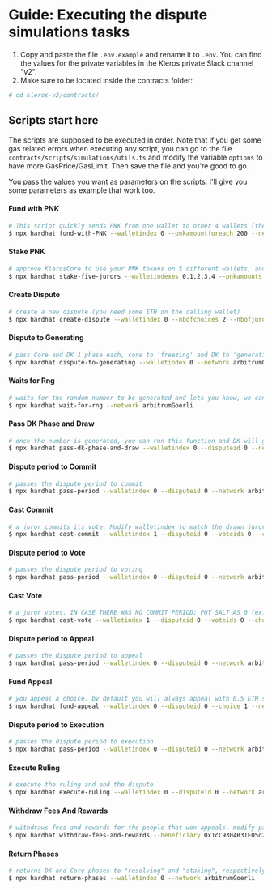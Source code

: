 # Guide: Executing the dispute simulations tasks

1. Copy and paste the file `.env.example` and rename it to `.env`. You can find the values for the private variables in the Kleros private Slack channel "v2".
2. Make sure to be located inside the contracts folder:

```bash
# cd kleros-v2/contracts/
```

## Scripts start here

The scripts are supposed to be executed in order. Note that if you get some gas related errors when executing any script, you can go to the file `contracts/scripts/simulations/utils.ts` and modify the variable `options` to have more GasPrice/GasLimit. Then save the file and you're good to go.

You pass the values you want as parameters on the scripts. I'll give you some parameters as example that work too.

#### Fund with PNK

```bash
# This script quickly sends PNK from one wallet to other 4 wallets (the ones declared on the "hardhat.config.ts" as private keys, private key 1 matches walletindex 0, and so on). ENSURE that the five wallets from `.env` are correctly funded with ETH and PNK. Otherwise you will get a lot of nasty errors. In this example, you will need 800 PNK to perform this transaction, because will send 200 PNK to each wallet, watch out.
$ npx hardhat fund-with-PNK --walletindex 0 --pnkamountforeach 200 --network arbitrumGoerli
```

#### Stake PNK

```bash
# approve KlerosCore to use your PNK tokens on 5 different wallets, and then stake them on the court "1"
$ npx hardhat stake-five-jurors --walletindexes 0,1,2,3,4 --pnkamounts 200,200,200,200,200 --network arbitrumGoerli
```

#### Create Dispute

```bash
# create a new dispute (you need some ETH on the calling wallet)
$ npx hardhat create-dispute --walletindex 0 --nbofchoices 2 --nbofjurors 3n --feeforjuror 100000000000000000n --network arbitrumGoerli
```

#### Dispute to Generating

```bash
# pass Core and DK 1 phase each, core to 'freezing' and DK to 'generating'
$ npx hardhat dispute-to-generating --walletindex 0 --network arbitrumGoerli
```

#### Waits for Rng

```bash
# waits for the random number to be generated and lets you know, we cannot continue until this is done
$ npx hardhat wait-for-rng --network arbitrumGoerli
```

#### Pass DK Phase and Draw

```bash
# once the number is generated, you can run this function and DK will go to the phase 'drawing', it will also draw the jurors for the dispute
$ npx hardhat pass-dk-phase-and-draw --walletindex 0 --disputeid 0 --network arbitrumGoerli
```

#### Dispute period to Commit

```bash
# passes the dispute period to commit
$ npx hardhat pass-period --walletindex 0 --disputeid 0 --network arbitrumGoerli
```

#### Cast Commit

```bash
# a juror commits its vote. Modify walletindex to match the drawn juror, who will be calling this function. The index is the same order as the accounts listed on the file "hardhat.config.ts" (ex: firstWallet matches walletindex 0, and so on)
$ npx hardhat cast-commit --walletindex 1 --disputeid 0 --voteids 0 --choice 1 --justification because --network arbitrumGoerli
```

#### Dispute period to Vote

```bash
# passes the dispute period to voting
$ npx hardhat pass-period --walletindex 0 --disputeid 0 --network arbitrumGoerli
```

#### Cast Vote

```bash
# a juror votes. IN CASE THERE WAS NO COMMIT PERIOD; PUT SALT AS 0 (ex: --salt 0). In case there was a commit period, the commit and vote parameters have to match, and you must include the salt, which for testing purposes we will always use "123" as the salt.
$ npx hardhat cast-vote --walletindex 1 --disputeid 0 --voteids 0 --choice 1 --justification because --salt 123 --network arbitrumGoerli
```

#### Dispute period to Appeal

```bash
# passes the dispute period to appeal
$ npx hardhat pass-period --walletindex 0 --disputeid 0 --network arbitrumGoerli
```

#### Fund Appeal

```bash
# you appeal a choice. by default you will always appeal with 0.5 ETH so make sure you have funds, you will receive the difference automatically by the Core contract. You can modify this quantity in the "tasks.ts" file if you want.
$ npx hardhat fund-appeal --walletindex 0 --disputeid 0 --choice 1 --network arbitrumGoerli
```

#### Dispute period to Execution

```bash
# passes the dispute period to execution
$ npx hardhat pass-period --walletindex 0 --disputeid 0 --network arbitrumGoerli
```

#### Execute Ruling

```bash
# execute the ruling and end the dispute
$ npx hardhat execute-ruling --walletindex 0 --disputeid 0 --network arbitrumGoerli
```

#### Withdraw Fees And Rewards

```bash
# withdraws fees and rewards for the people that won appeals. modify parameters accordingly.
$ npx hardhat withdraw-fees-and-rewards --beneficiary 0x1cC9304B31F05d27470ccD855b05310543b70f17 --roundId 0 --choice 1 --walletindex 0 --disputeid 0 --network arbitrumGoerli
```

#### Return Phases

```bash
# returns DK and Core phases to "resolving" and "staking", respectively
$ npx hardhat return-phases --walletindex 0 --network arbitrumGoerli
```
